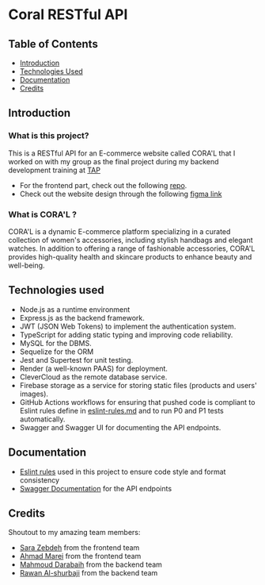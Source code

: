 # Coral RESTful API

## Table of Contents
- [Introduction](#introduction)
- [Technologies Used](#technologies-used)
- [Documentation](#documentation)
- [Credits](#credits)

## Introduction
### What is this project?
This is a RESTful API for an E-commerce website called CORA'L that I worked on with my group as the final project during my backend development training at [TAP](https://tapcareers.io) 
* For the frontend part, check out the following [repo](https://github.com/taP-SD-0624/frontend-final-3/).
* Check out the website design through the following [figma link](https://www.figma.com/design/4J9VUII8IXBs1CVidFvPy9/SD-Final-Project?node-id=0-1)
### What is CORA'L ?
CORA'L is a dynamic E-commerce platform specializing in a curated collection of women's accessories, including stylish handbags and elegant watches. In addition to offering a range of fashionable accessories, CORA'L provides high-quality health and skincare products to enhance beauty and well-being.
## Technologies used
* Node.js as a runtime environment
* Express.js as the backend framework.
* JWT (JSON Web Tokens) to implement the authentication system.
* TypeScript for adding static typing and improving code reliability.
* MySQL for the DBMS.
* Sequelize for the ORM
* Jest and Supertest for unit testing. 
* Render (a well-known PAAS) for deployment.
* CleverCloud as the remote database service.
* Firebase storage as a service for storing static files (products and users' images).
* GitHub Actions workflows for ensuring that pushed code is compliant to Eslint rules define in [eslint-rules.md](eslint-rules.md) and to run P0 and P1 tests automatically.
* Swagger and Swagger UI for documenting the API endpoints.
## Documentation
- [Eslint rules](eslint-rules.md) used in this project to ensure code style and format consistency
- [Swagger Documentation](swagger-docs/swagger.yaml) for the API endpoints
## Credits
Shoutout to my amazing team members:
- [Sara Zebdeh](https://github.com/SaraZebdeh) from the frontend team
- [Ahmad Marei](https://github.com/101ahmadmarei) from the frontend team
- [Mahmoud Darabaih](https://github.com/MahmoudMDarabaih) from the backend team
- [Rawan Al-shurbaji](https://github.com/rshgithub) from the backend team
